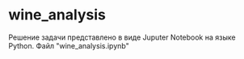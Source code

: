 # wine_analysis

Решение задачи представлено в виде Juputer Notebook на языке Python. Файл "wine_analysis.ipynb"
